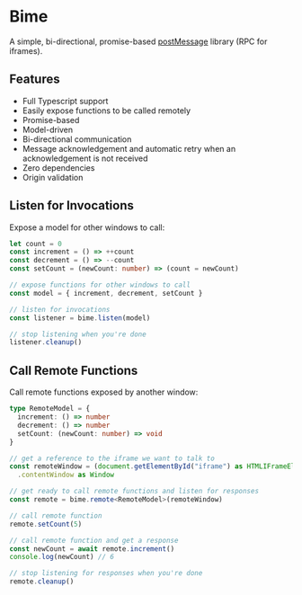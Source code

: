 # Bime

A simple, bi-directional, promise-based [postMessage](https://developer.mozilla.org/en-US/docs/Web/API/Window/postMessage) library (RPC for iframes).

## Features

- Full Typescript support
- Easily expose functions to be called remotely
- Promise-based
- Model-driven
- Bi-directional communication
- Message acknowledgement and automatic retry when an acknowledgement is not received
- Zero dependencies
- Origin validation

## Listen for Invocations

Expose a model for other windows to call:

```ts
let count = 0
const increment = () => ++count
const decrement = () => --count
const setCount = (newCount: number) => (count = newCount)

// expose functions for other windows to call
const model = { increment, decrement, setCount }

// listen for invocations
const listener = bime.listen(model)

// stop listening when you're done
listener.cleanup()
```

## Call Remote Functions

Call remote functions exposed by another window:

```ts
type RemoteModel = {
  increment: () => number
  decrement: () => number
  setCount: (newCount: number) => void
}

// get a reference to the iframe we want to talk to
const remoteWindow = (document.getElementById("iframe") as HTMLIFrameElement)
  .contentWindow as Window

// get ready to call remote functions and listen for responses
const remote = bime.remote<RemoteModel>(remoteWindow)

// call remote function
remote.setCount(5)

// call remote function and get a response
const newCount = await remote.increment()
console.log(newCount) // 6

// stop listening for responses when you're done
remote.cleanup()
```